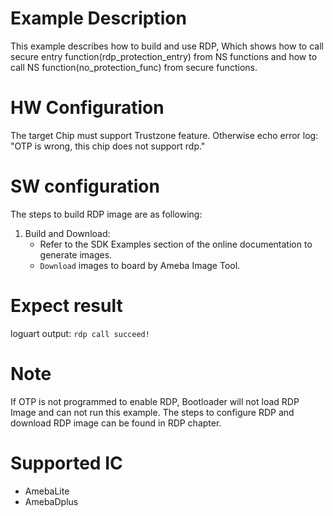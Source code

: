 # Example Description
This example describes how to build and use RDP, Which shows how to call secure entry function(rdp_protection_entry) from NS functions and how to call NS function(no_protection_func) from secure functions.

# HW Configuration
The target Chip must support Trustzone feature. Otherwise echo error log: "OTP is wrong, this chip does not support rdp."

# SW configuration
The steps to build RDP image are as following:
1. Build and Download:
   * Refer to the SDK Examples section of the online documentation to generate images.
   * `Download` images to board by Ameba Image Tool.

# Expect result
loguart output: `rdp call succeed!`

# Note
If OTP is not programmed to enable RDP, Bootloader will not load RDP Image and can not run this example. The steps to configure RDP and download RDP image can be found in RDP chapter.

# Supported IC
* AmebaLite
* AmebaDplus
